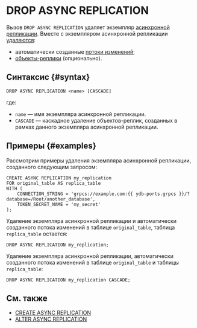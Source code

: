 # DROP ASYNC REPLICATION

Вызов `DROP ASYNC REPLICATION` удаляет экземпляр [асинхронной репликации](../../../concepts/async-replication.md). Вместе с экземпляром асинхронной репликации [удаляются](../../../concepts/async-replication.md#drop):

* автоматически созданные [потоки изменений](../../../concepts/glossary.md#changefeed);
* [объекты-реплики](../../../concepts/glossary.md#replica-object) (опционально).

## Синтаксис {#syntax}

```yql
DROP ASYNC REPLICATION <name> [CASCADE]
```

где:

* `name` — имя экземпляра асинхронной репликации.
* `CASCADE` — каскадное удаление объектов-реплик, созданных в рамках данного экземпляра асинхронной репликации.

## Примеры {#examples}

Рассмотрим примеры удаления экземпляра асинхронной репликации, созданного следующим запросом:

```yql
CREATE ASYNC REPLICATION my_replication
FOR original_table AS replica_table
WITH (
    CONNECTION_STRING = 'grpcs://example.com:{{ ydb-ports.grpcs }}/?database=/Root/another_database',
    TOKEN_SECRET_NAME = 'my_secret'
);
```

Удаление экземпляра асинхронной репликации и автоматически созданного потока изменений в таблице `original_table`, таблица `replica_table` остается:

```yql
DROP ASYNC REPLICATION my_replication;
```

Удаление экземпляра асинхронной репликации, автоматически созданного потока изменений в таблице `original_table` и таблицы `replica_table`:

```yql
DROP ASYNC REPLICATION my_replication CASCADE;
```

## См. также

* [CREATE ASYNC REPLICATION](create-async-replication.md)
* [ALTER ASYNC REPLICATION](alter-async-replication.md)
